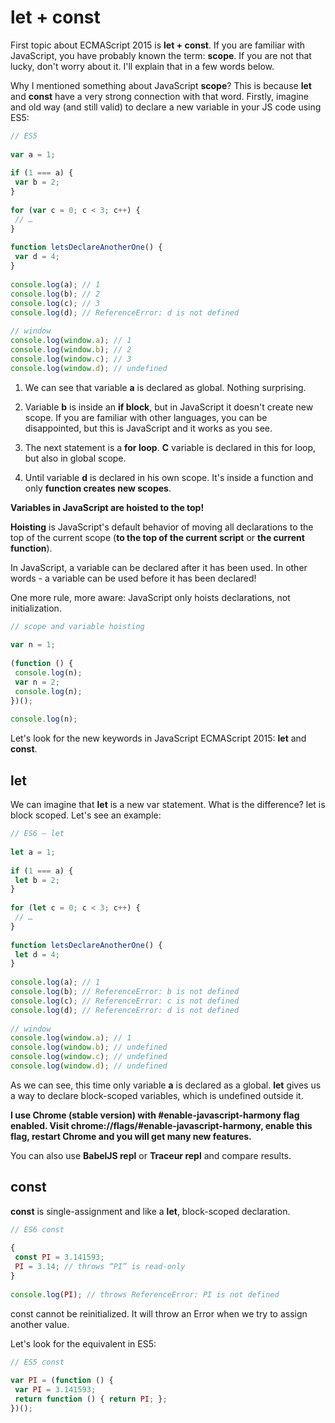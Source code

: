 # let + const

First topic about ECMAScript 2015 is **let + const**. If you are familiar with JavaScript, you have probably known the term: **scope**. If you are not that lucky, don't worry about it. I'll explain that in a few words below.

Why I mentioned something about JavaScript **scope**? This is because **let** and **const** have a very strong connection with that word. Firstly, imagine and old way (and still valid) to declare a new variable in your JS code using ES5:

```javascript
// ES5
 
var a = 1;
 
if (1 === a) {
 var b = 2; 
}
 
for (var c = 0; c < 3; c++) {
 // …
}
 
function letsDeclareAnotherOne() {
 var d = 4;
}
 
console.log(a); // 1
console.log(b); // 2
console.log(c); // 3
console.log(d); // ReferenceError: d is not defined
 
// window
console.log(window.a); // 1
console.log(window.b); // 2
console.log(window.c); // 3
console.log(window.d); // undefined
```

1. We can see that variable **a** is declared as global. Nothing surprising.

2. Variable **b** is inside an **if block**, but in JavaScript it doesn't create new scope. If you are familiar with other languages, you can be disappointed, but this is JavaScript and it works as you see.

3. The next statement is a **for loop**. **C** variable is declared in this for loop, but also in global scope.

4. Until variable **d** is declared in his own scope. It's inside a function and only **function creates new scopes**.

**Variables in JavaScript are hoisted to the top!**

**Hoisting** is JavaScript's default behavior of moving all declarations to the top of the current scope (**to the top of the current script** or **the current function**).

In JavaScript, a variable can be declared after it has been used. In other words - a variable can be used before it has been declared!

One more rule, more aware: JavaScript only hoists declarations, not initialization.

```javascript
// scope and variable hoisting
 
var n = 1;
 
(function () {
 console.log(n);
 var n = 2;
 console.log(n);
})();
 
console.log(n);
```

Let's look for the new keywords in JavaScript ECMAScript 2015: **let** and **const**.

## let

We can imagine that **let** is a new var statement. What is the difference? let is block scoped. Let's see an example:

```javascript
// ES6 — let
 
let a = 1;
 
if (1 === a) {
 let b = 2; 
}
 
for (let c = 0; c < 3; c++) {
 // …
}
 
function letsDeclareAnotherOne() {
 let d = 4;
}
 
console.log(a); // 1
console.log(b); // ReferenceError: b is not defined
console.log(c); // ReferenceError: c is not defined
console.log(d); // ReferenceError: d is not defined
 
// window
console.log(window.a); // 1
console.log(window.b); // undefined
console.log(window.c); // undefined
console.log(window.d); // undefined
```

As we can see, this time only variable **a** is declared as a global. **let** gives us a way to declare block-scoped variables, which is undefined outside it.

**I use Chrome (stable version) with #enable-javascript-harmony flag enabled. Visit chrome://flags/#enable-javascript-harmony, enable this flag, restart Chrome and you will get many new features.**

You can also use **BabelJS repl** or **Traceur repl** and compare results.

## const

**const** is single-assignment and like a **let**, block-scoped declaration.

```javascript
// ES6 const
 
{
 const PI = 3.141593;
 PI = 3.14; // throws “PI” is read-only
}
 
console.log(PI); // throws ReferenceError: PI is not defined
```

const cannot be reinitialized. It will throw an Error when we try to assign another value.

Let's look for the equivalent in ES5:

```javascript
// ES5 const
 
var PI = (function () {
 var PI = 3.141593;
 return function () { return PI; };
})();
```

